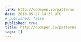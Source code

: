 ```yaml
---
link: http://codepen.io/patterns
date: 2018-05-27 14:35 UTC
# published: false
published: true
title: http://codepen.io/patterns
tags: []
---
```



